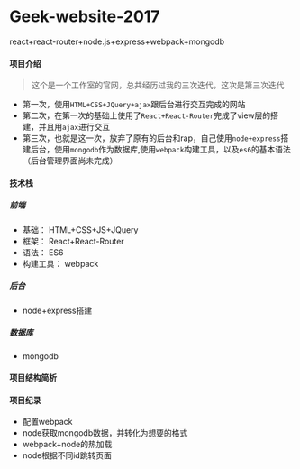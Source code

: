 # Geek-website-2017
react+react-router+node.js+express+webpack+mongodb

#### 项目介绍
> 这个是一个工作室的官网，总共经历过我的三次迭代，这次是第三次迭代
+ 第一次，使用```HTML+CSS+JQuery+ajax```跟后台进行交互完成的网站
+ 第二次，在第一次的基础上使用了```React+React-Router```完成了view层的搭建，并且用```ajax```进行交互
+ 第三次，也就是这一次，放弃了原有的后台和rap，自己使用```node+express```搭建后台，使用```mongodb```作为数据库,使用```webpack```构建工具，以及```es6```的基本语法（后台管理界面尚未完成）

#### 技术栈
##### 前端
+ 基础： HTML+CSS+JS+JQuery
+ 框架： React+React-Router
+ 语法： ES6
+ 构建工具： webpack
##### 后台
+ node+express搭建
##### 数据库
+ mongodb

#### 项目结构简析


#### 项目纪录
+ 配置webpack
+ node获取mongodb数据，并转化为想要的格式
+ webpack+node的热加载
+ node根据不同id跳转页面